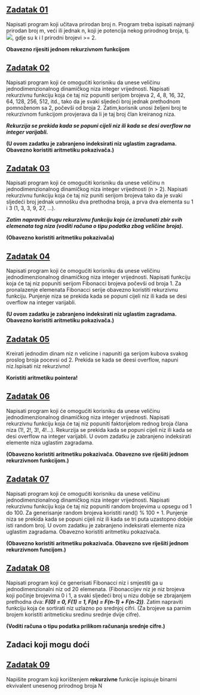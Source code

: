  ## [**Zadatak 01**](01.cpp)
 
 Napisati program koji učitava prirodan broj n. Program treba ispisati najmanji prirodan broj m, veći ili jednak n, koji je potencija nekog prirodnog broja,
tj.   <img src="https://render.githubusercontent.com/render/math?math=m=k^l">,  gdje su k i l prirodni brojevi >= 2.

**Obavezno rijesiti jednom rekurzivnom funkcijom**
 
 ## [**Zadatak 02**](02.cpp)
 
 Napisati program koji će omogućiti korisniku da unese veličinu jednodimenzionalnog dinamičkog niza integer vrijednosti. Napisati rekurzivnu funkciju koja će taj niz popuniti serijom brojeva 2, 4, 8, 16, 32, 64, 128, 256, 512, itd., tako da je svaki sljedeći broj jednak prethodnom pomnoženom sa 2, počevši od broja 2. Zatim,korisnik unosi željeni broj te rekurzivnom funkcijom provjerava da li je taj broj član kreiranog niza. 
 
 ***Rekurzija se prekida kada se popuni cijeli niz ili kada se desi overflow na integer varijabli.***

**(U ovom zadatku je zabranjeno indeksirati niz uglastim zagradama. Obavezno koristiti aritmetiku pokazivača.)**

 ## [**Zadatak 03**](03.cpp)
 
 Napisati program koji će omogućiti korisniku da unese veličinu n jednodimenzionalnog dinamičkog niza integer vrijednosti (n > 2). Napisati rekurzivnu funkciju koja će taj niz puniti serijom brojeva tako da je svaki sljedeći broj jednak umnošku dva prethodna broja, a prva dva elementa su 1 i 3 (1, 3, 3, 9, 27, ...).

***Zatim napraviti drugu rekurzivnu funkciju koja će izračunati zbir svih elemenata tog niza (voditi računa o tipu podatka zbog veličine broja).***

**(Obavezno koristiti aritmetiku pokazivača)**

 ## [**Zadatak 04**](04.cpp)
 
 Napisati program koji će omogućiti korisniku da unese veličinu jednodimenzionalnog dinamičkog niza integer vrijednosti. Napisati funkciju koja će taj niz popuniti serijom Fibonacci brojeva počevši od broja 1. Za pronalazenje elemenata Fibonacci serije obavezno koristiti rekurzivnu funkciju. Punjenje niza se prekida kada se popuni cijeli niz ili kada se desi overflow na integer varijabli.

**(U ovom zadatku je zabranjeno indeksirati niz uglastim zagradama. Obavezno koristiti aritmetiku pokazivača.)**

 ## [**Zadatak 05**](05.cpp)
 
 Kreirati jednodim dinam niz n velicine i napuniti ga serijom kubova svakog proslog broja pocevsi od 2. Prekida se kada se deesi overflow, napuni niz.Ispisati niz rekurzivno!

**Koristiti aritmetiku pointera!**

 ## [**Zadatak 06**](06.cpp)
 
 Napisati program koji će omogućiti korisniku da unese veličinu jednodimenzionalnog dinamičkog niza integer vrijednosti. Napisati rekurzivnu funkciju koja će taj niz popuniti faktorijelom rednog broja člana niza (1!, 2!, 3!, 4!...). Rekurzija se prekida kada se popuni cijeli niz ili kada se desi overflow na integer varijabli. U ovom zadatku je zabranjeno indeksirati elemente niza uglastim zagradama.

**(Obavezno koristiti aritmetiku pokazivača. Obavezno sve riješiti jednom rekurzivnom funkcijom.)**

 ## [**Zadatak 07**](07.cpp)
 
 Napisati program koji će omogućiti korisniku da unese veličinu jednodimenzionalnog dinamičkog niza integer vrijednosti. Napisati rekurzivnu funkciju koja će taj niz popuniti random brojevima u opsegu od 1 do 100. Za generisanje random brojeva koristiti rand() % 100 + 1. Punjenje niza se prekida kada se popuni cijeli niz ili kada se tri puta uzastopno dobije isti random broj. U ovom zadatku je zabranjeno indeksirati elemente niza uglastim zagradama. Obavezno koristiti aritmetiku pokazivača.

**(Obavezno koristiti aritmetiku pokazivača. Obavezno sve riješiti jednom rekurzivnom funcijom.)**
 
 ## [**Zadatak 08**](08.cpp)
 
 Napisati program koji će generisati Fibonacci niz i smjestiti ga u jednodimenzionalni niz od 20 elemenata. (Fibonaccijev niz je niz brojeva koji počinje brojevima 0 i 1, a svaki sljedeći broj u nizu dobije se zbrajanjem prethodna dva: ***F(0) = 0, F(1) = 1, F(n) = F(n-1) + F(n-2))***. Zatim napraviti funkciju koja će sortirati niz uzlazno po srednjoj cifri. (Za brojeve sa parnim brojem koristiti aritmeticku sredinu srednje dvije cifre).

**(Voditi računa o tipu podatka prilikom računanja srednje cifre.)**

## Zadaci koji mogu doći

## [**Zadatak 09**](09.cpp)

Napišite program koji korištenjem **rekurzivne** funkcije ispisuje binarni ekvivalent unesenog prirodnog broja N
